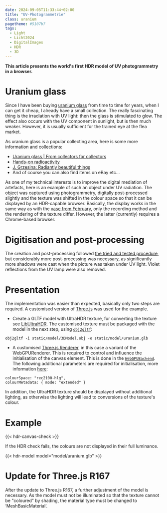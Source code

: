 ```yaml
---
date: 2024-09-05T11:33:44+02:00
title: "UV-Photogrammetrie"
class: uranium
pagetheme: #5107b7
tags:
  - Light
  - Licht2024
  - DigitalImages
  - HDR
  - 3D
---
```


**This article presents the world's first HDR model of UV photogrammetry in a browser.**
<!--more-->

# Uranium glass

Since I have been buying [uranium glass](https://de.wikipedia.org/wiki/Uranglas) from time to time for years, when I can get it cheap, I already have a small collection. The really fascinating thing is the irradiation with UV light: then the glass is stimulated to glow. The effect also occurs with the UV component in sunlight, but is then much weaker. However, it is usually sufficient for the trained eye at the flea market.

As uranium glass is a popular collecting area, here is some more information and collections:
* [Uranium glass | From collectors for collectors](https://www.uranglas.ch/)
* [Hands-on radioactivity](https://www.radioaktivitaet-zum-anfassen.com/uranglas-mehr/photogalerie-urangl%C3%A4ser/)
* [J. Grzesina: Radiantly beautiful things](https://www.grzesina.de/radioakt/dinge.htm)
* And of course you can also find items on eBay etc...

As one of my technical interests is to improve the digital mediation of artefacts, here is an example of such an object under UV radiation. The object was captured using photogrammetry, digitally post-processed slightly and the texture was shifted in the colour space so that it can be displayed by an HDR-capable browser. Basically, the display works in the same way as with the [vase from February](/post/3d-model), only the recording method and the rendering of the texture differ. However, the latter (currently) requires a Chrome-based browser.

# Digitisation and post-processing
The creation and post-processing followed [the tried and tested procedure](/post/3d-models/), but considerably more post-processing was necessary, as significantly more shadows were cast when the picture was taken under UV light. Violet reflections from the UV lamp were also removed.

# Presentation

The implementation was easier than expected, basically only two steps are required. A customised version of [Three.js](https://threejs.org/) was used for the example.
* Create a GLTF model with UltraHDR texture, for converting the texture see [LibUltraHDR](/post/ultrahdr/). The customised texture must be packaged with the model in the next step, using [`obj2gltf`](https://github.com/CesiumGS/obj2gltf):

```
obj2gltf -i static/model/3DModel.obj -o static/model/uranium.glb
```

* A customised [Three.js Renderer](https://github.com/mrdoob/three.js/blob/master/examples/jsm/renderers/webgpu/WebGPURenderer.js), in this case a variant of the WebGPURenderer. This is required to control and influence the initialisation of the canvas element. This is done in the [`WebGPUBackend`](https://github.com/mrdoob/three.js/blob/master/examples/jsm/renderers/webgpu/WebGPUBackend.js). The following additional parameters are required for initialisation, more information [here](https://github.com/ccameron-chromium/webgpu-hdr/blob/main/EXPLAINER.md#example-use):

```
colourSpace: "rec2100-hlg",
colourMetadata: { mode: "extended" }
```

In addition, the UltraHDR texture should be displayed without additional lighting, as otherwise the lighting will lead to conversions of the texture's colour.

# Example

{{< hdr-canvas-check >}}

If the HDR check fails, the colours are not displayed in their full luminance.

{{< hdr-model model="model/uranium.glb" >}}

# Update for Three.js R167

After the update to Three.js R167, a further adjustment of the model is necessary. As the model must not be illuminated so that the texture cannot be "coloured" by shading, the material type must be changed to ‘MeshBasicMaterial’.
